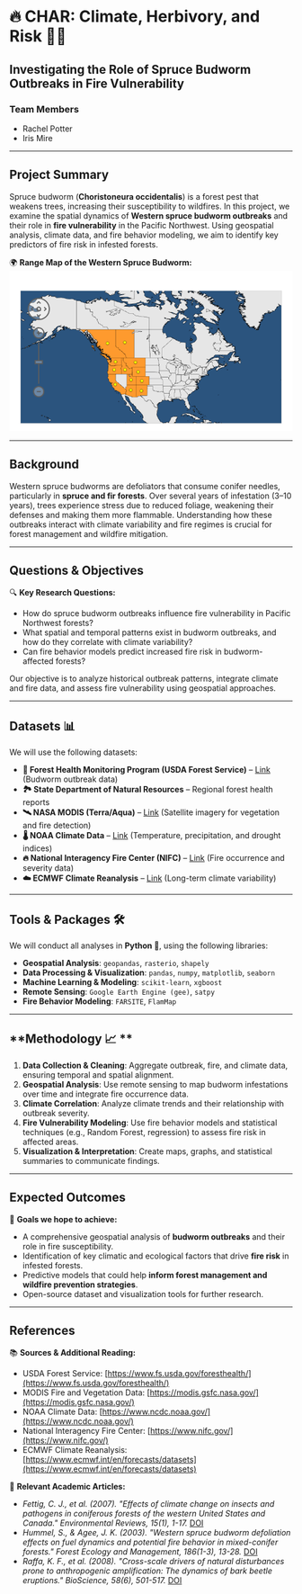 # **🔥 CHAR: Climate, Herbivory, and Risk 🌲🐛**
## **Investigating the Role of Spruce Budworm Outbreaks in Fire Vulnerability**

### **Team Members**
- Rachel Potter  
- Iris Mire  

---

## **Project Summary**
Spruce budworm (**Choristoneura occidentalis**) is a forest pest that weakens trees, increasing their susceptibility to wildfires. In this project, we examine the spatial dynamics of **Western spruce budworm outbreaks** and their role in **fire vulnerability** in the Pacific Northwest. Using geospatial analysis, climate data, and fire behavior modeling, we aim to identify key predictors of fire risk in infested forests.

🌍 **Range Map of the Western Spruce Budworm:**  
![Spruce Budworm Range](range_map.png)

---

## **Background**
Western spruce budworms are defoliators that consume conifer needles, particularly in **spruce and fir forests**. Over several years of infestation (3–10 years), trees experience stress due to reduced foliage, weakening their defenses and making them more flammable. Understanding how these outbreaks interact with climate variability and fire regimes is crucial for forest management and wildfire mitigation.

---

## **Questions & Objectives**
🔍 **Key Research Questions:**
- How do spruce budworm outbreaks influence fire vulnerability in Pacific Northwest forests?
- What spatial and temporal patterns exist in budworm outbreaks, and how do they correlate with climate variability? 
- Can fire behavior models predict increased fire risk in budworm-affected forests? 

Our objective is to analyze historical outbreak patterns, integrate climate and fire data, and assess fire vulnerability using geospatial approaches.

---

## **Datasets 📊**
We will use the following datasets:
- **🌲 Forest Health Monitoring Program (USDA Forest Service)** – [Link](https://www.fs.usda.gov/foresthealth/) (Budworm outbreak data)
- **🏞️ State Department of Natural Resources** – Regional forest health reports
- **🛰️ NASA MODIS (Terra/Aqua)** – [Link](https://modis.gsfc.nasa.gov/) (Satellite imagery for vegetation and fire detection)
- **🌡️ NOAA Climate Data** – [Link](https://www.ncdc.noaa.gov/) (Temperature, precipitation, and drought indices)
- **🔥 National Interagency Fire Center (NIFC)** – [Link](https://www.nifc.gov/) (Fire occurrence and severity data)
- **☁️ ECMWF Climate Reanalysis** – [Link](https://www.ecmwf.int/en/forecasts/datasets) (Long-term climate variability)

---

## **Tools & Packages 🛠️** 
We will conduct all analyses in **Python 🐍**, using the following libraries:
- **Geospatial Analysis**: `geopandas`, `rasterio`, `shapely`
- **Data Processing & Visualization**: `pandas`, `numpy`, `matplotlib`, `seaborn`
- **Machine Learning & Modeling**: `scikit-learn`, `xgboost`
- **Remote Sensing**: `Google Earth Engine (gee)`, `satpy`
- **Fire Behavior Modeling**: `FARSITE`, `FlamMap`

---

## **Methodology 📈 **
1. **Data Collection & Cleaning**: Aggregate outbreak, fire, and climate data, ensuring temporal and spatial alignment.
2. **Geospatial Analysis**: Use remote sensing to map budworm infestations over time and integrate fire occurrence data.
3. **Climate Correlation**: Analyze climate trends and their relationship with outbreak severity.
4. **Fire Vulnerability Modeling**: Use fire behavior models and statistical techniques (e.g., Random Forest, regression) to assess fire risk in affected areas.
5. **Visualization & Interpretation**: Create maps, graphs, and statistical summaries to communicate findings.

---

## **Expected Outcomes**
🎯 **Goals we hope to achieve:**
- A comprehensive geospatial analysis of **budworm outbreaks** and their role in fire susceptibility.
- Identification of key climatic and ecological factors that drive **fire risk** in infested forests.
- Predictive models that could help **inform forest management and wildfire prevention strategies**.
- Open-source dataset and visualization tools for further research.

---

## **References**
📚 **Sources & Additional Reading:**
- USDA Forest Service: [https://www.fs.usda.gov/foresthealth/](https://www.fs.usda.gov/foresthealth/)
- MODIS Fire and Vegetation Data: [https://modis.gsfc.nasa.gov/](https://modis.gsfc.nasa.gov/)
- NOAA Climate Data: [https://www.ncdc.noaa.gov/](https://www.ncdc.noaa.gov/)
- National Interagency Fire Center: [https://www.nifc.gov/](https://www.nifc.gov/)
- ECMWF Climate Reanalysis: [https://www.ecmwf.int/en/forecasts/datasets](https://www.ecmwf.int/en/forecasts/datasets)

📖 **Relevant Academic Articles:**
- *Fettig, C. J., et al. (2007). "Effects of climate change on insects and pathogens in coniferous forests of the western United States and Canada." Environmental Reviews, 15(1), 1-17.* [DOI](https://doi.org/10.1139/a06-016)
- *Hummel, S., & Agee, J. K. (2003). "Western spruce budworm defoliation effects on fuel dynamics and potential fire behavior in mixed-conifer forests." Forest Ecology and Management, 186(1-3), 13-28.* [DOI](https://doi.org/10.1016/S0378-1127(03)00228-2)
- *Raffa, K. F., et al. (2008). "Cross-scale drivers of natural disturbances prone to anthropogenic amplification: The dynamics of bark beetle eruptions." BioScience, 58(6), 501-517.* [DOI](https://doi.org/10.1641/B580607)

